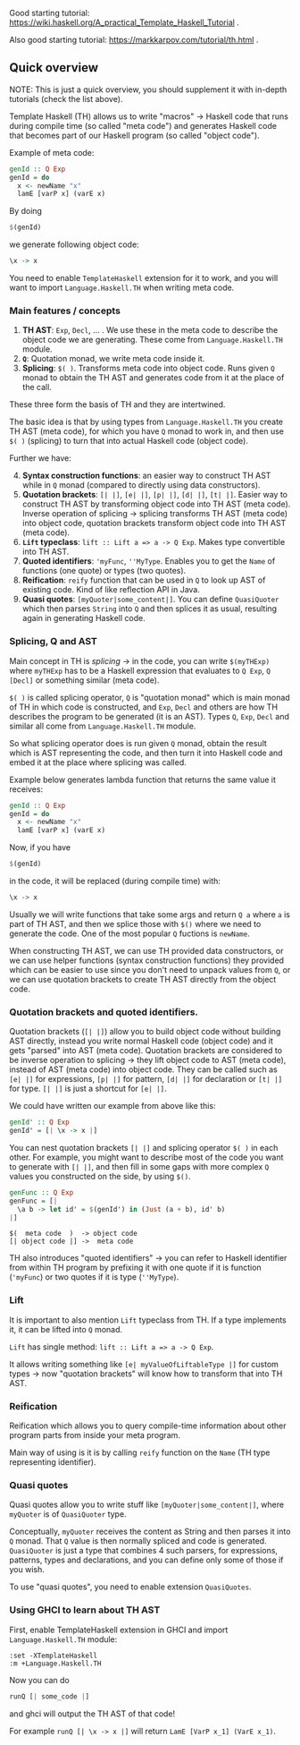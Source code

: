 Good starting tutorial: https://wiki.haskell.org/A_practical_Template_Haskell_Tutorial .

Also good starting tutorial: https://markkarpov.com/tutorial/th.html .

## Quick overview

NOTE: This is just a quick overview, you should supplement it with in-depth tutorials (check the list above).

Template Haskell (TH) allows us to write "macros" -> Haskell code that runs during compile time (so called "meta code") and generates Haskell code that becomes part of our Haskell program (so called "object code").

Example of meta code:
```hs
genId :: Q Exp
genId = do
  x <- newName "x"
  lamE [varP x] (varE x)
```

By doing
```hs
$(genId)
```

we generate following object code:
```hs
\x -> x
```

You need to enable `TemplateHaskell` extension for it to work, and you will want to import `Language.Haskell.TH` when writing meta code.

### Main features / concepts
1. **TH AST**: `Exp`, `Decl`, ... . We use these in the meta code to describe the object code we are generating. These come from `Language.Haskell.TH` module.
2. **`Q`**: Quotation monad, we write meta code inside it.
3. **Splicing**: `$( )`. Transforms meta code into object code. Runs given `Q` monad to obtain the TH AST and generates code from it at the place of the call.

These three form the basis of TH and they are intertwined.

The basic idea is that by using types from `Language.Haskell.TH` you create TH AST (meta code), for which you have `Q` monad to work in, and then use `$( )` (splicing) to turn that into actual Haskell code (object code).

Further we have:

4. **Syntax construction functions**: an easier way to construct TH AST while in `Q` monad (compared to directly using data constructors).
5. **Quotation brackets**: `[| |]`, `[e| |]`, `[p| |]`, `[d| |]`, `[t| |]`. Easier way to construct TH AST by transforming object code into TH AST (meta code). Inverse operation of splicing -> splicing transforms TH AST (meta code) into object code, quotation brackets transform object code into TH AST (meta code).
6. **`Lift` typeclass**: `lift :: Lift a => a -> Q Exp`. Makes type convertible into TH AST.
7. **Quoted identifiers**: `'myFunc`, `''MyType`. Enables you to get the `Name` of functions (one quote) or types (two quotes).
8. **Reification**: `reify` function that can be used in `Q` to look up AST of existing code. Kind of like reflection API in Java.
9. **Quasi quotes**: `[myQuoter|some_content|]`. You can define `QuasiQuoter` which then parses `String` into `Q` and then splices it as usual, resulting again in generating Haskell code.

### Splicing, Q and AST
Main concept in TH is *splicing* -> in the code, you can write `$(myTHExp)` where `myTHExp` has to be a Haskell expression that evaluates to `Q Exp`, `Q [Decl]` or something similar (meta code).

`$( )` is called splicing operator, `Q` is "quotation monad" which is main monad of TH in which code is constructed, and `Exp`, `Decl` and others are how TH describes the program to be generated (it is an AST). Types `Q`, `Exp`, `Decl` and similar all come from `Language.Haskell.TH` module.

So what splicing operator does is run given `Q` monad, obtain the result which is AST representing the code, and then turn it into Haskell code and embed it at the place where splicing was called.

Example below generates lambda function that returns the same value it receives:
```hs
genId :: Q Exp
genId = do
  x <- newName "x"
  lamE [varP x] (varE x)
```

Now, if you have
```hs
$(genId)
```
in the code, it will be replaced (during compile time) with:
```hs
\x -> x
```

Usually we will write functions that take some args and return `Q a` where `a` is part of TH AST, and then we splice those with `$()` where we need to generate the code.
One of the most popular `Q` fuctions is `newName`.

When constructing TH AST, we can use TH provided data constructors, or we can use helper functions (syntax construction functions) they provided which can be easier to use since you don't need to unpack values from `Q`, or we can use quotation brackets to create TH AST directly from the object code.

### Quotation brackets and quoted identifiers.

Quotation brackets (`[| |]`) allow you to build object code without building AST directly, instead you write normal Haskell code (object code) and it gets "parsed" into AST (meta code).
Quotation brackets are considered to be inverse operation to splicing -> they lift object code to AST (meta code), instead of AST (meta code) into object code.
They can be called such as `[e| |]` for expressions, `[p| |]` for pattern, `[d| |]` for declaration or `[t| |]` for type.
`[| |]` is just a shortcut for `[e| |]`.

We could have written our example from above like this:
```hs
genId' :: Q Exp
genId' = [| \x -> x |]
```

You can nest quotation brackets `[| |]` and splicing operator `$( )` in each other.
For example, you might want to describe most of the code you want to generate with `[| |]`, and then fill in some gaps with more complex `Q` values you constructed on the side, by using `$()`.

```hs
genFunc :: Q Exp
genFunc = [|
  \a b -> let id' = $(genId') in (Just (a + b), id' b)
|]
```

```
$(  meta code  )  -> object code
[| object code |] ->  meta code
```

TH also introduces "quoted identifiers" -> you can refer to Haskell identifier from within TH program by prefixing it with one quote if it is function (`'myFunc`) or two quotes if it is type (`''MyType`).

### Lift

It is important to also mention `Lift` typeclass from TH. If a type implements it, it can be lifted into `Q` monad.

`Lift` has single method: `lift :: Lift a => a -> Q Exp`.

It allows writing something like `[e| myValueOfLiftableType |]` for custom types -> now "quotation brackets" will know how to transform that into TH AST.

### Reification

Reification which allows you to query compile-time information about other program parts from inside your meta program.

Main way of using is it is by calling `reify` function on the `Name` (TH type representing identifier).

### Quasi quotes

Quasi quotes allow you to write stuff like `[myQuoter|some_content|]`, where `myQuoter` is of `QuasiQuoter` type.

Conceptually, `myQuoter` receives the content as String and then parses it into `Q` monad. That `Q` value is then normally spliced and code is generated.
`QuasiQuoter` is just a type that combines 4 such parsers, for expressions, patterns, types and declarations, and you can define only some of those if you wish.

To use "quasi quotes", you need to enable extension `QuasiQuotes`.

### Using GHCI to learn about TH AST

First, enable TemplateHaskell extension in GHCI and import `Language.Haskell.TH` module:
```
:set -XTemplateHaskell
:m +Language.Haskell.TH
```

Now you can do

```hs
runQ [| some_code |]
```

and ghci will output the TH AST of that code! 

For example `runQ [| \x -> x |]` will return `LamE [VarP x_1] (VarE x_1)`.
